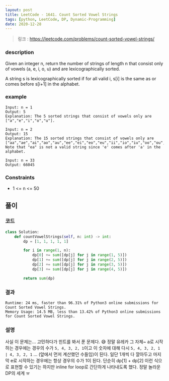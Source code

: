 ```yaml
---
layout: post
title: LeetCode - 1641. Count Sorted Vowel Strings
tags: [python, LeetCode, DP, Dynamic-Programming]
date: 2020-12-28
---
```


> 링크 : https://leetcode.com/problems/count-sorted-vowel-strings/


### description
Given an integer n, return the number of strings of length n that consist only of vowels (a, e, i, o, u) and are lexicographically sorted.

A string s is lexicographically sorted if for all valid i, s[i] is the same as or comes before s[i+1] in the alphabet.

### example
```
Input: n = 1
Output: 5
Explanation: The 5 sorted strings that consist of vowels only are ["a","e","i","o","u"].

Input: n = 2
Output: 15
Explanation: The 15 sorted strings that consist of vowels only are
["aa","ae","ai","ao","au","ee","ei","eo","eu","ii","io","iu","oo","ou","uu"].
Note that "ea" is not a valid string since 'e' comes after 'a' in the alphabet.

Input: n = 33
Output: 66045
```

### Constraints

- 1 <= n <= 50 


## 풀이

### 코드

```python
class Solution:
    def countVowelStrings(self, n: int) -> int:
        dp = [1, 1, 1, 1, 1]

        for i in range(1, n):
            dp[0] += sum([dp[j] for j in range(1, 5)])
            dp[1] += sum([dp[j] for j in range(2, 5)])
            dp[2] += sum([dp[j] for j in range(3, 5)])
            dp[3] += sum([dp[j] for j in range(4, 5)])

        return sum(dp)
```

### 결과
```
Runtime: 24 ms, faster than 96.31% of Python3 online submissions for Count Sorted Vowel Strings.
Memory Usage: 14.5 MB, less than 13.42% of Python3 online submissions for Count Sorted Vowel Strings.
```

### 설명

사실 이 문제는... 고민하다가 힌트를 봐서 푼 문제다. 😅 정말 유레카 그 자체~ a로 시작하는 경우에는 경우의 수가 `5, 4, 3, 2, 1`이고 이 숫자에 대해 다시 `5, 4, 3, 2, 1 | 4, 3, 2, 1` ... (앞에서 먼저 계산했던 수들임)이 된다. 일단 1개씩 다 깔아두고 마지막 e로 시작하는 경우에는 항상 경우의 수가 1이 된다. 단순히 dp[1] + dp[2] 이런 식으로 표현할 수 있기는 하지만 inline for loop로 간단하게 나타내도록 했다. 정말 놀라운 DP의 세계 ㅠ